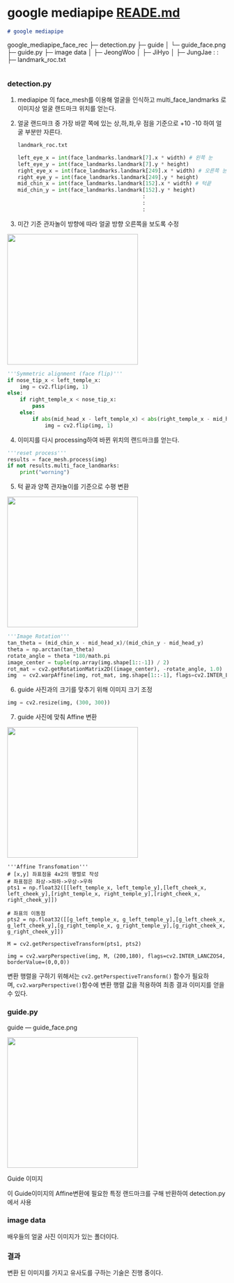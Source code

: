 # google mediapipe [READE.md](README.md)

```markdown
# google mediapipe

```
google_mediapipe_face_rec
├─ detection.py
├─ guide
│  └─ guide_face.png
├─ guide.py
├─ image data
│  ├─ JeongWoo
│  ├─ JiHyo
│  ├─ JungJae
		:
		:
├─ landmark_roc.txt

```
```

### **detection.py**

1. mediapipe 의 face_mesh를 이용해 얼굴을 인식하고 multi_face_landmarks 로 이미지상 얼굴 랜드마크 위치를 얻는다.
2. 얼굴 랜드마크 중 가장 바깥 쪽에 있는 상,하,좌,우 점을 기준으로 +10 -10 하여 얼굴 부분만 자른다.
    
    ```python
    landmark_roc.txt
    
    left_eye_x = int(face_landmarks.landmark[7].x * width) # 왼쪽 눈
    left_eye_y = int(face_landmarks.landmark[7].y * height)
    right_eye_x = int(face_landmarks.landmark[249].x * width) # 오른쪽 눈
    right_eye_y = int(face_landmarks.landmark[249].y * height)
    mid_chin_x = int(face_landmarks.landmark[152].x * width) # 턱끝
    mid_chin_y = int(face_landmarks.landmark[152].y * height)
    										:
    										:
    										:
    ```
    
3. 미간 기준 관자놀이 방향에 따라 얼굴 방향 오른쪽을 보도록 수정
<img src=https://user-images.githubusercontent.com/87513112/201913441-287896c3-be2b-4f5a-b437-c1534f9ca258.png  width="300" height="300"/>

```python
'''Symmetric alignment (face flip)'''
if nose_tip_x < left_temple_x:
    img = cv2.flip(img, 1)
else:
    if right_temple_x < nose_tip_x:
        pass
    else:
        if abs(mid_head_x - left_temple_x) < abs(right_temple_x - mid_head_x): # 왼쪽방향 얼굴 x축 반전
            img = cv2.flip(img, 1)
```

4. 이미지를 다시 processing하여 바뀐 위치의 랜드마크를 얻는다.

```python
'''reset process'''
results = face_mesh.process(img)
if not results.multi_face_landmarks:
    print("worning")
```

5. 턱 끝과 양쪽 관자놀이를 기준으로 수평 변환
<img src=https://user-images.githubusercontent.com/87513112/201913457-be03c506-6746-4c4f-8ceb-87969fdab011.png  width="300" height="300"/>

```python
'''Image Rotation'''
tan_theta = (mid_chin_x - mid_head_x)/(mid_chin_y - mid_head_y)
theta = np.arctan(tan_theta)
rotate_angle = theta *180/math.pi
image_center = tuple(np.array(img.shape[1::-1]) / 2)
rot_mat = cv2.getRotationMatrix2D((image_center), -rotate_angle, 1.0)
img  = cv2.warpAffine(img, rot_mat, img.shape[1::-1], flags=cv2.INTER_LANCZOS4, borderValue=(0,0,0))
```

6. guide 사진과의 크기를 맞추기 위해 이미지 크기 조정

```python
img = cv2.resize(img, (300, 300))
```

7. guide 사진에 맞춰 Affine 변환
<img src=https://user-images.githubusercontent.com/87513112/201913501-05b8c7bd-645e-477e-ad9c-cbdbc7267016.png  width="300" height="300"/>

```
'''Affine Transfomation'''
# [x,y] 좌표점을 4x2의 행렬로 작성
# 좌표점은 좌상->좌하->우상->우하
pts1 = np.float32([[left_temple_x, left_temple_y],[left_cheek_x, left_cheek_y],[right_temple_x, right_temple_y],[right_cheek_x, right_cheek_y]])

# 좌표의 이동점
pts2 = np.float32([[g_left_temple_x, g_left_temple_y],[g_left_cheek_x, g_left_cheek_y],[g_right_temple_x, g_right_temple_y],[g_right_cheek_x, g_right_cheek_y]])

M = cv2.getPerspectiveTransform(pts1, pts2)

img = cv2.warpPerspective(img, M, (200,180), flags=cv2.INTER_LANCZOS4, borderValue=(0,0,0))
```

변환 행렬을 구하기 위해서는 `cv2.getPerspectiveTransform()`
함수가 필요하며, `cv2.warpPerspective()`함수에 변환 행렬 값을 적용하여 최종 결과 이미지를 얻을 수 있다.

### guide.py

guide — guide_face.png

<img src=https://user-images.githubusercontent.com/87513112/201913277-6f4d1955-cc32-4cbc-bf07-f156c150684c.png  width="300" height="300"/>

Guide 이미지

이 Guide이미지의 Affine변환에 필요한 특정 랜드마크를 구해 반환하여 detection.py에서 사용

### image data

배우들의 얼굴 사진 이미지가 있는 폴더이다.

### 결과

변환 된 이미지를 가지고 유사도를 구하는 기술은 진행 중이다.

